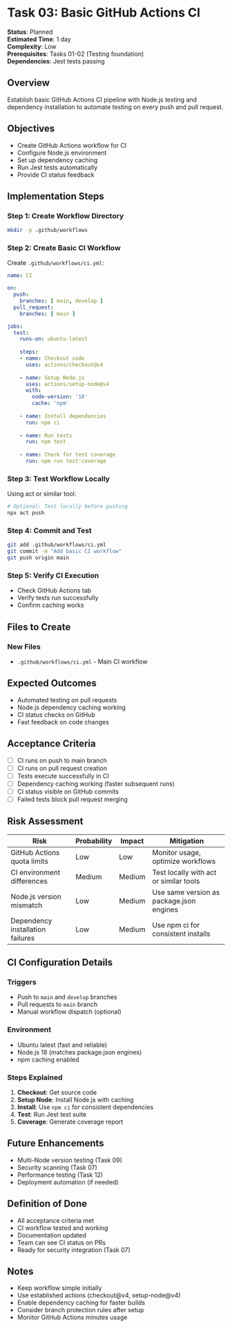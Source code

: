 # Task 03: Basic GitHub Actions CI

**Status**: Planned  
**Estimated Time**: 1 day  
**Complexity**: Low  
**Prerequisites**: Tasks 01-02 (Testing foundation)  
**Dependencies**: Jest tests passing  

## Overview

Establish basic GitHub Actions CI pipeline with Node.js testing and dependency installation to automate testing on every push and pull request.

## Objectives

- Create GitHub Actions workflow for CI
- Configure Node.js environment
- Set up dependency caching
- Run Jest tests automatically
- Provide CI status feedback

## Implementation Steps

### Step 1: Create Workflow Directory
```bash
mkdir -p .github/workflows
```

### Step 2: Create Basic CI Workflow
Create `.github/workflows/ci.yml`:
```yaml
name: CI

on:
  push:
    branches: [ main, develop ]
  pull_request:
    branches: [ main ]

jobs:
  test:
    runs-on: ubuntu-latest
    
    steps:
    - name: Checkout code
      uses: actions/checkout@v4
      
    - name: Setup Node.js
      uses: actions/setup-node@v4
      with:
        node-version: '18'
        cache: 'npm'
        
    - name: Install dependencies
      run: npm ci
      
    - name: Run tests
      run: npm test
      
    - name: Check for test coverage
      run: npm run test:coverage
```

### Step 3: Test Workflow Locally
Using act or similar tool:
```bash
# Optional: Test locally before pushing
npx act push
```

### Step 4: Commit and Test
```bash
git add .github/workflows/ci.yml
git commit -m "Add basic CI workflow"
git push origin main
```

### Step 5: Verify CI Execution
- Check GitHub Actions tab
- Verify tests run successfully
- Confirm caching works

## Files to Create

### New Files
- `.github/workflows/ci.yml` - Main CI workflow

## Expected Outcomes

- Automated testing on pull requests
- Node.js dependency caching working
- CI status checks on GitHub
- Fast feedback on code changes

## Acceptance Criteria

- [ ] CI runs on push to main branch
- [ ] CI runs on pull request creation
- [ ] Tests execute successfully in CI
- [ ] Dependency caching working (faster subsequent runs)
- [ ] CI status visible on GitHub commits
- [ ] Failed tests block pull request merging

## Risk Assessment

| Risk | Probability | Impact | Mitigation |
|------|-------------|--------|-----------|
| GitHub Actions quota limits | Low | Low | Monitor usage, optimize workflows |
| CI environment differences | Medium | Medium | Test locally with act or similar tools |
| Node.js version mismatch | Low | Medium | Use same version as package.json engines |
| Dependency installation failures | Low | Medium | Use npm ci for consistent installs |

## CI Configuration Details

### Triggers
- Push to `main` and `develop` branches
- Pull requests to `main` branch
- Manual workflow dispatch (optional)

### Environment
- Ubuntu latest (fast and reliable)
- Node.js 18 (matches package.json engines)
- npm caching enabled

### Steps Explained
1. **Checkout**: Get source code
2. **Setup Node**: Install Node.js with caching
3. **Install**: Use `npm ci` for consistent dependencies
4. **Test**: Run Jest test suite
5. **Coverage**: Generate coverage report

## Future Enhancements

- Multi-Node version testing (Task 09)
- Security scanning (Task 07)
- Performance testing (Task 12)
- Deployment automation (if needed)

## Definition of Done

- All acceptance criteria met
- CI workflow tested and working
- Documentation updated
- Team can see CI status on PRs
- Ready for security integration (Task 07)

## Notes

- Keep workflow simple initially
- Use established actions (checkout@v4, setup-node@v4)
- Enable dependency caching for faster builds
- Consider branch protection rules after setup
- Monitor GitHub Actions minutes usage